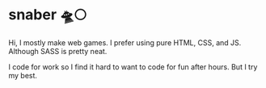 # snaber 🛸🌕

Hi, I mostly make web games. I prefer using pure HTML, CSS, and JS. Although SASS is pretty neat.

I code for work so I find it hard to want to code for fun after hours. But I try my best.
